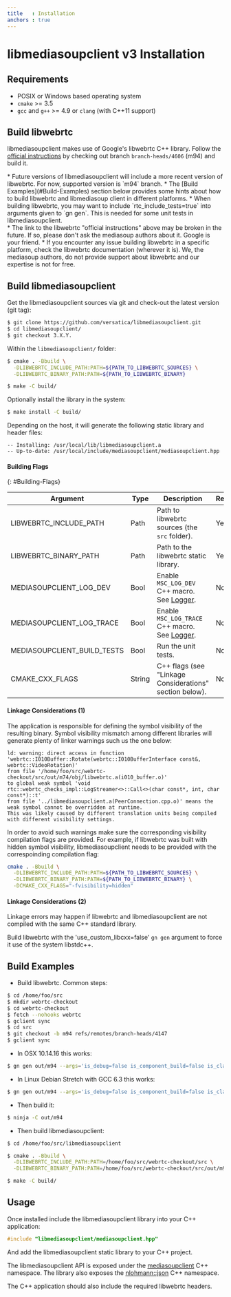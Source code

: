 ```yaml
---
title   : Installation
anchors : true
---
```



# libmediasoupclient v3 Installation


## Requirements

* POSIX or Windows based operating system
* `cmake` >= 3.5
* `gcc` and `g++` >= 4.9 or `clang` (with C++11 support)


## Build libwebrtc

libmediasoupclient makes use of Google's libwebrtc C++ library. Follow the [official instructions](https://webrtc.github.io/webrtc-org/native-code/development/) by checking out branch `branch-heads/4606` (m94) and build it.

<div markdown="1" class="note">
* Future versions of libmediasoupclient will include a more recent version of libwebrtc. For now, supported version is `m94` branch.
* The [Build Examples](#Build-Examples) section below provides some hints about how to build libwebrtc and libmediasoup client in different platforms.
* When building libwebrtc, you may want to include `rtc_include_tests=true` into arguments given to `gn gen`. This is needed for some unit tests in libmediasoupclient.
</div>

<div markdown="1" class="note warn">
* The link to the libwebrtc "official instructions" above may be broken in the future. If so, please don't ask the mediasoup authors about it. Google is your friend.
* If you encounter any issue building libwebrtc in a specific platform, check the libwebrtc documentation (wherever it is). We, the mediasoup authors, do not provide support about libwebrtc and our expertise is not for free.
</div>


## Build libmediasoupclient

Get the libmediasoupclient sources via git and check-out the latest version (git tag):

```bash
$ git clone https://github.com/versatica/libmediasoupclient.git
$ cd libmediasoupclient/
$ git checkout 3.X.Y.
```

Within the `libmediasoupclient/` folder:

```bash
$ cmake . -Bbuild \
  -DLIBWEBRTC_INCLUDE_PATH:PATH=${PATH_TO_LIBWEBRTC_SOURCES} \
  -DLIBWEBRTC_BINARY_PATH:PATH=${PATH_TO_LIBWEBRTC_BINARY}

$ make -C build/
```

Optionally install the library in the system:

```bash
$ make install -C build/
```

Depending on the host, it will generate the following static library and header files:

```
-- Installing: /usr/local/lib/libmediasoupclient.a
-- Up-to-date: /usr/local/include/mediasoupclient/mediasoupclient.hpp
```

#### Building Flags
{: #Building-Flags}

<div markdown="1" class="table-wrapper L3">

Argument        | Type    | Description | Required | Default 
--------------- | ------- | ----------- | -------- | ----------
LIBWEBRTC_INCLUDE_PATH | Path | Path to libwebrtc sources (the `src` folder). | Yes |
LIBWEBRTC_BINARY_PATH | Path | Path to the libwebrtc static library. | Yes |
MEDIASOUPCLIENT_LOG_DEV | Bool | Enable `MSC_LOG_DEV` C++ macro. See [Logger](/documentation/v3/libmediasoupclient/api/#Logger). | No | `false`
MEDIASOUPCLIENT_LOG_TRACE | Bool | Enable `MSC_LOG_TRACE` C++ macro. See [Logger](/documentation/v3/libmediasoupclient/api/#Logger). | No | `false`
MEDIASOUPCLIENT_BUILD_TESTS | Bool | Run the unit tests. | No | No |
CMAKE_CXX_FLAGS | String | C++ flags (see "Linkage Considerations" section below). | No |

</div>

#### Linkage Considerations (1)

The application is responsible for defining the symbol visibility of the resulting binary. Symbol visibility mismatch among different libraries will generate plenty of linker warnings such us the one below:

```
ld: warning: direct access in function 'webrtc::I010Buffer::Rotate(webrtc::I010BufferInterface const&, webrtc::VideoRotation)'
from file '/home/foo/src/webrtc-checkout/src/out/m74/obj/libwebrtc.a(i010_buffer.o)'
to global weak symbol 'void rtc::webrtc_checks_impl::LogStreamer<>::Call<>(char const*, int, char const*)::t'
from file '../libmediasoupclient.a(PeerConnection.cpp.o)' means the weak symbol cannot be overridden at runtime.
This was likely caused by different translation units being compiled with different visibility settings.
```

In order to avoid such warnings make sure the corresponding visibility compilation flags are provided. For example, if libwebrtc was built with hidden symbol visibility, libmediasoupclient needs to be provided with the correspoinding compilation flag:

```bash
cmake . -Bbuild \
  -DLIBWEBRTC_INCLUDE_PATH:PATH=${PATH_TO_LIBWEBRTC_SOURCES} \
  -DLIBWEBRTC_BINARY_PATH:PATH=${PATH_TO_LIBWEBRTC_BINARY} \
  -DCMAKE_CXX_FLAGS="-fvisibility=hidden"
```

#### Linkage Considerations (2)

Linkage errors may happen if libwebrtc and libmediasoupclient are not compiled with the same C++ standard library.

Build libwebrtc with the 'use_custom_libcxx=false' `gn gen` argument to force it use of the system libstdc++.


## Build Examples

* Build libwebrtc. Common steps:

```bash
$ cd /home/foo/src
$ mkdir webrtc-checkout
$ cd webrtc-checkout
$ fetch --nohooks webrtc
$ gclient sync
$ cd src
$ git checkout -b m94 refs/remotes/branch-heads/4147
$ gclient sync
```

* In OSX 10.14.16 this works:

```bash
$ gn gen out/m94 --args='is_debug=false is_component_build=false is_clang=true rtc_include_tests=false rtc_use_h264=true use_rtti=true mac_deployment_target="10.11" use_custom_libcxx=false'
```

* In Linux Debian Stretch with GCC 6.3 this works:

```bash
$ gn gen out/m94 --args='is_debug=false is_component_build=false is_clang=false rtc_include_tests=false rtc_use_h264=true use_rtti=true use_custom_libcxx=false treat_warnings_as_errors=false use_ozone=true'
```

* Then build it:

```bash
$ ninja -C out/m94
```

* Then build libmediasoupclient:

```bash
$ cd /home/foo/src/libmediasoupclient

$ cmake . -Bbuild \
  -DLIBWEBRTC_INCLUDE_PATH:PATH=/home/foo/src/webrtc-checkout/src \
  -DLIBWEBRTC_BINARY_PATH:PATH=/home/foo/src/webrtc-checkout/src/out/m94/obj

$ make -C build/
```


## Usage

Once installed include the libmediasoupclient library into your C++ application:

```c++
#include "libmediasoupclient/mediasoupclient.hpp"
```

And add the libmediasoupclient static library to your C++ project.

The libmediasoupclient API is exposed under the [mediasoupclient](/documentation/v3/libmediasoupclient/api/#mediasoupclient) C++ namespace. The library also exposes the [nlohmann::json](/documentation/v3/libmediasoupclient/api/#nlohmann-json) C++ namespace.

<div markdown="1" class="note">
The C++ application should also include the required libwebrtc headers.
</div>


